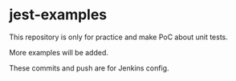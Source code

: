 # jest-examples

This repository is only for practice and make PoC about unit tests.

More examples will be added.

These commits and push are for Jenkins config.
